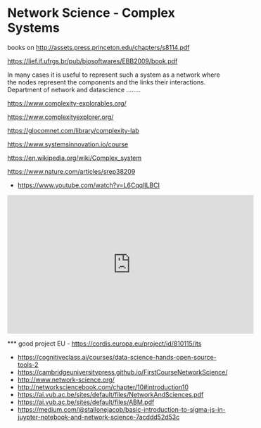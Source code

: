 # Network Science - Complex Systems

books on http://assets.press.princeton.edu/chapters/s8114.pdf

https://lief.if.ufrgs.br/pub/biosoftwares/EBB2009/book.pdf

In many cases it is useful to represent such a system as a network where the nodes represent the components and the links their interactions.
Department of network and datascience ........

https://www.complexity-explorables.org/

https://www.complexityexplorer.org/

https://glocomnet.com/library/complexity-lab

https://www.systemsinnovation.io/course


https://en.wikipedia.org/wiki/Complex_system

https://www.nature.com/articles/srep38209


* https://www.youtube.com/watch?v=L6CqqlILBCI

<iframe width="560" height="315" src="https://www.youtube.com/embed/UHnmPu8Zevg" frameborder="0" allow="accelerometer; autoplay; encrypted-media; gyroscope; picture-in-picture" allowfullscreen></iframe>


*** good project EU - https://cordis.europa.eu/project/id/810115/its

* https://cognitiveclass.ai/courses/data-science-hands-open-source-tools-2 
* https://cambridgeuniversitypress.github.io/FirstCourseNetworkScience/
* http://www.network-science.org/
* http://networksciencebook.com/chapter/10#introduction10
* https://ai.vub.ac.be/sites/default/files/NetworkAndSciences.pdf
* https://ai.vub.ac.be/sites/default/files/ABM.pdf
* https://medium.com/@stallonejacob/basic-introduction-to-sigma-js-in-juypter-notebook-and-network-science-7acddd52d53c

